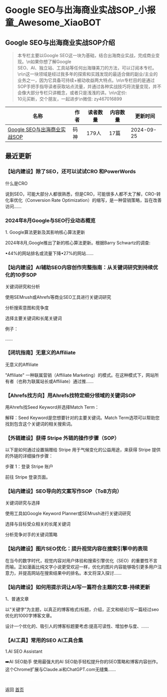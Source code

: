 # Google SEO与出海商业实战SOP_小报童_Awesome_XiaoBOT

## Google SEO与出海商业实战SOP介绍
> 本专栏主要以Google SEO这一块为基础，结合出海商业实战，完成商业变现。\n如果你想了解Google  
SEO、AI、独立站、工具站等任何出海赚美刀的方法，可以订阅本专栏。\n\n这一块领域是经过我多年的探索和实践发现的最适合做的副业/主业的业务之一，因为它具备可持续+被动收益两大特点。\n\n专栏目的是通过SOP手把手指导读者获取站点流量，并通过各种实战技巧将流量变现，并不会像大部分专栏只讲概念，或者只是浅浅的讲。\n\n定价:  
10元买断，交个朋友，一起进步\n微信: zy467016899  
  


|名称|作者|读者数量|内容数量|更新时间|
|---|---|---|---|---|
|[Google SEO与出海商业实战SOP](https://xiaobot.net/p/googleseosop?refer=0b133df9-27dc-423b-8101-639049001c13)|码神|179人|17篇|2024-09-25|

## 最近更新
### 【站内建设】除了SEO，还可以试试CRO 和PowerWords

什么是CRO

说到SEO，可能大部分人都很熟悉，但是CRO，可能很多人都不太了解，CRO-转化率优化（Conversion Rate
Optimization）的缩写，是一种营销策略，旨在改善访问......

### 2024年8月Google与SEO行业动态概览

1\. Google算法更新及其影响核心算法更新

2024年8月,Google推出了新的核心算法更新。根据Barry Schwartz的调查:

•44%的网站排名或流量下降•27%的网站......

### 【站内建设】AI辅助SEO内容创作完整指南：从关键词研究到持续优化的10步SOP

关键词研究和分析

使用SEMrush或Ahrefs等商业SEO工具进行关键词研究

分析搜索意图和竞争度

选择主要关键词和长尾关键词

例子：

......

### 【闭坑指南】无意义的Affiliate

无意义的Affiliate

"Affiliate" 一种联属营销（Affiliate
Marketing）的模式。在这种模式下，网站所有者（也称为联属站长或Affiliate）通过推......

### 【Ahrefs找方向】用Ahrefs找特定细分领域的关键词SOP

用Ahrefs找Seed Keyword并选择Match Term：

解释：Seed Keyword是您想要针对的主要关键词。Match Term选项可以帮助您找到包含这个关键词的相关搜索词。

### 【外链建设】获得 Stripe 外链的操作步骤（SOP）

以下是如何通过设置捐赠给 Stripe 用于气候变化的公益用途，来获得 Stripe 提供的外链的详细操作步骤：

步骤 1：登录 Stripe 账户

前往 Stripe 登录页面。

### 【站内建设】SEO导向的文案写作SOP（ToB方向）

关键词研究与选择

使用工具如Google Keyword Planner或SEMrush进行关键词研究

选择与目标受众相关的长尾关键词

分析竞争对手的关键词策略

### 【站内建设】图片SEO优化：提升视觉内容在搜索引擎中的表现

在当今的数字时代，视觉内容对用户体验和搜索引擎优化（SEO）的重要性不言而喻。正如漫画比纯文字小说更受欢迎一样，优化的图片内容能够吸引更多用户注意力，并提高网站在搜索结果中的排名。本文将深入探讨......

### 【站内建设】如何用提示词让AI写一篇符合主题的文章-持续更新

1、普通文章

以“关键字”为主题，以真正的博客格式(标题，介绍，正文和结论)写一篇经过seo优化的1000字博客文章。

设计一个优化的、吸引人的博客标题要考虑:提高可读性、增加参与度、......

### 【AI工具】常用的SEO AI工具合集

1.AI SEO Assistant

➡️AI SEO助手 使用最强大的AI
SEO助手轻松提升你的SEO策略和博客内容创作。这个Chrome扩展与Claude.ai和ChatGPT.com无缝集......


<a href="https://github.com/Reno9527/awesome-xiaobot" style="color: white; text-decoration: none;">awesome-xiaobot</a>

返回 [首页](../README.md)
